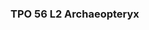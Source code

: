 ### TPO 56 L2 Archaeopteryx

<div class="markmap-container">
  <div class="markmap">
    <script type="text/template">
      # TPO56_L2_Archaeopteryx
        ## 讲座主要讨论了古老的鸟类，特别是被称为始祖鸟（Archaeopteryx）的一种鸟类。始祖鸟是一种具有争议的古生物，因为它具有鸟类和恐龙的特征。讲座探讨了关于始祖鸟演化地位的争论以及它是否具有飞行能力的问题。

        ## 主要观点和例子

        1. **始祖鸟的发现**：1861年在德国的一个采石场发现了第一块始祖鸟化石。化石非常精细，甚至能看到羽毛的印象。
        2. **为什么化石如此精细**：这是因为始祖鸟化石被发现于非常细粒的石灰岩中，这种石灰岩能以精美的细节保存化石。
        3. **始祖鸟与现代鸟类和恐龙的相似之处**：鸟类学家认为始祖鸟是现代鸟类的早期祖先，而古生物学家则认为它与某些恐龙物种相似。
        4. **关于始祖鸟地位的争论**：尽管它没有喙，尾巴像爬行动物一样长而骨质，但它仍被归类为鸟类。争论的焦点在于始祖鸟在演化上的位置：古生物学家认为它是恐龙与现代鸟类之间的一种联系，而鸟类学家认为它是具有特殊特征的鸟类。
        5. **始祖鸟的飞行能力**：关于始祖鸟是否能飞行，我们没有确凿的证据。尽管它具有一些现代鸟类的特征，但它可能在地面上起飞很笨拙，空中也不太优雅。
        6. **羽毛演化的原因**：最近的研究认为，始祖鸟的羽毛可能不是为了飞行而演化的，而是为了展示（雄性用鲜艳的羽毛吸引配偶）或保暖（羽毛在低温下保持体温很有用）
    </script>
  </div>
</div>

<img width="1491" alt="Screen Shot 2023-04-10 at 8 33 44 AM-min" src="https://user-images.githubusercontent.com/105401427/230804230-1a185e47-3cd6-4a51-bcc3-dfb9a933a1aa.png">

#### Questions:

| Question | 答 (Answer) | 相关句子 (Related Sentences from the Lecture) |
| --- | --- | --- |
| 1\. What does the professor mainly discuss? | 教授主要讨论了叫做“archaeopteryx”的古代鸟类。 | "FEMALE PROFESSOR: OK, we’ve been talking about birds, modern birds, and their environments. But it might be interesting to say something about ancient birds, especially the one called archaeopteryx." |
| 2\. According to the professor, why was the first archaeopteryx fossil of unusually high quality? | 第一个archaeopteryx化石之所以质量异常高，是因为它被发现于德国一座采石场的极细粒石灰岩中。 | "FEMALE PROFESSOR: Well, I mentioned before that the archaeopteryx fossil was found in a quarry– you know, where people cut stone– in this case, exceptionally fine-grained limestone." |
| 3\. Why does the professor mention the Mona Lisa? | 教授提到蒙娜丽莎是为了说明不同的观众会根据自己的偏见对它有不同的理解，而archaeopteryx在科学界也有类似的地位。 | "FEMALE PROFESSOR: It’s like, say, the Mona Lisa… you guys have seen copies of that painting, right? The Mona Lisa? Well, one of the great things about it is that each person who sees that painting understands it a little differently, according to their own biases. You might say that the archaeopteryx is a scientific Mona Lisa." |
| 4\. What point does the professor make about the tail of the archaeopteryx? | 教授指出archaeopteryx的尾巴长且骨质，类似爬行动物的尾巴，而不像现代鸟类的尾巴短且粗壮。 | "FEMALE PROFESSOR: I mean, it is very different from modern birds in some important ways—there’s no beak, the tail is long and bony the way a reptile’s is, rather than short and stubby like a modern bird’s." |
| 5\. What is the professor’s attitude toward the recent research on fossils discovered in China? | 教授认为，尽管这项最近基于中国发现的化石的研究尚未完成，但她觉得其结论非常有说服力。 | "FEMALE PROFESSOR: Well, the most recent research is based on some fossils being found in China. It’s hardly complete, but I find its conclusions really compelling." |

#### Students' work:

    - Nancy 
    
<img width="1431" alt="Nancy TPO56L2-min" src="https://user-images.githubusercontent.com/105401427/231068252-03133986-f07c-4934-adfc-7abd626e7a91.png">
    
    
    - Yuna
    
![IMG_2199-min](https://user-images.githubusercontent.com/105401427/231068296-96b05c34-1ed8-4ff8-9520-f936703d2b29.PNG)
  
    - Paul
    
<img width="484" alt="IMG_2200-min" src="https://user-images.githubusercontent.com/105401427/231069662-95c2834d-ac78-45b6-a555-2dce2676bc75.PNG">
    
 
    - Zoe
    
![IMG_2183-min](https://user-images.githubusercontent.com/105401427/231067639-f0f8fdf0-9eba-4205-8c51-fa6d9939b3a4.JPG)
    
    - Amy
    
![IMG_2184-min](https://user-images.githubusercontent.com/105401427/231067695-4cb3771d-1c07-4e32-abfe-8964d3960531.JPG)

    - Taylor
    
![IMG_2185-min](https://user-images.githubusercontent.com/105401427/231067747-308c0601-9bc5-4e65-a610-21f40e220bfc.JPG)
    
    - Yancy 
    
![IMG_2186-min](https://user-images.githubusercontent.com/105401427/231067793-10ffde36-b3f1-4070-b226-81f93c09c03b.JPG)
    
    - Dia
    
![IMG_2187-min](https://user-images.githubusercontent.com/105401427/231067813-7fb254c3-1f4c-43a5-b1f3-724fdbbda1a0.JPG)
    
    - Shelia 
    
![IMG_2188-min](https://user-images.githubusercontent.com/105401427/231067850-80de44f4-f9ea-4fa6-ad66-7fbdf810327a.JPG)
    
    - Minato 
    
![IMG_2189-min](https://user-images.githubusercontent.com/105401427/231067867-ad8718b7-3e5f-4c56-9d9a-f7babb209193.JPG)
    
    - David 
    
![IMG_2190-min](https://user-images.githubusercontent.com/105401427/231067897-69dd352b-e5a9-434f-b3c9-2feae6e0ae5d.JPG)
    
    - Luca 
 
![IMG_2191-min](https://user-images.githubusercontent.com/105401427/231067911-a18c59d9-8e09-4d6c-aae8-4b526207236e.JPG)
  

